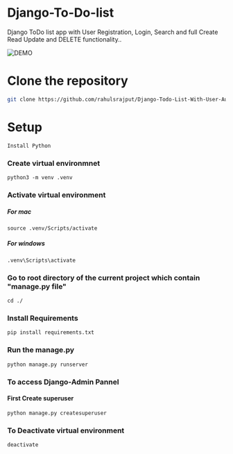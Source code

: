 # Django-To-Do-list
Django ToDo list app with User Registration, Login, Search and full Create Read Update and DELETE functionality..

![DEMO](Screenshot.png)

# Clone the repository 
```bash 
git clone https://github.com/rahulsrajput/Django-Todo-List-With-User-Authentication.git
```

# Setup
```
Install Python
```
### Create virtual environmnet
```
python3 -m venv .venv
```
### Activate virtual environment
##### For mac
```
source .venv/Scripts/activate
```
##### For windows
```
.venv\Scripts\activate
```
### Go to root directory of the current project which contain "manage.py file"
```
cd ./
```
### Install Requirements
```
pip install requirements.txt
```
### Run the manage.py
```
python manage.py runserver
```
### To access Django-Admin Pannel
#### First Create superuser
```
python manage.py createsuperuser
```

### To Deactivate virtual environment
```
deactivate
```